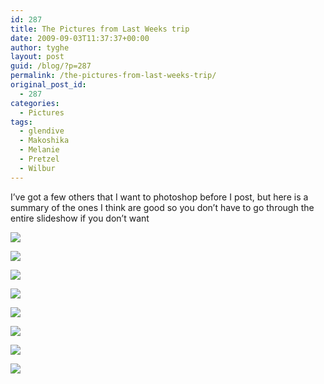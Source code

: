 ```yaml
---
id: 287
title: The Pictures from Last Weeks trip
date: 2009-09-03T11:37:37+00:00
author: tyghe
layout: post
guid: /blog/?p=287
permalink: /the-pictures-from-last-weeks-trip/
original_post_id:
  - 287
categories:
  - Pictures
tags:
  - glendive
  - Makoshika
  - Melanie
  - Pretzel
  - Wilbur
---
```

I&#8217;ve got a few others that I want to photoshop before I post, but here is a summary of the ones I think are good so you don&#8217;t have to go through the entire slideshow if you don&#8217;t want

![](http://lh5.ggpht.com/_wdJ3rlAqngs/Sp_8AcRsJ8I/AAAAAAAABrw/6GYWvO4KGnU/s400/imgp6464.jpg)
  
![](http://lh6.ggpht.com/_wdJ3rlAqngs/Sp_8CB9SjwI/AAAAAAAABsA/uX19CSHBirE/s400/imgp6469.jpg)
  
![](http://lh6.ggpht.com/_wdJ3rlAqngs/Sp_8EdXtlAI/AAAAAAAABsQ/X3FjvLExQf0/s400/imgp6485.jpg)
  
![](http://lh3.ggpht.com/_wdJ3rlAqngs/Sp_8FnRFy2I/AAAAAAAABsY/yc7cd-MEobI/s400/imgp6487.jpg)
  
![](http://lh4.ggpht.com/_wdJ3rlAqngs/Sp_8F8PR0MI/AAAAAAAABsc/TWIucJhPXns/s400/imgp6490.jpg)
  
![](http://lh3.ggpht.com/_wdJ3rlAqngs/Sp_8IWtW0wI/AAAAAAAABss/s68v5uhXOZQ/s400/imgp6503.jpg)
  
![](http://lh3.ggpht.com/_wdJ3rlAqngs/Sp_8PTRusuI/AAAAAAAABtg/tmMmUzu8m2c/s400/imgp6543.jpg)
  
![](http://lh3.ggpht.com/_wdJ3rlAqngs/Sp_8P_JwKOI/AAAAAAAABtk/5Js-DbGlKss/s400/imgp6554.jpg)
